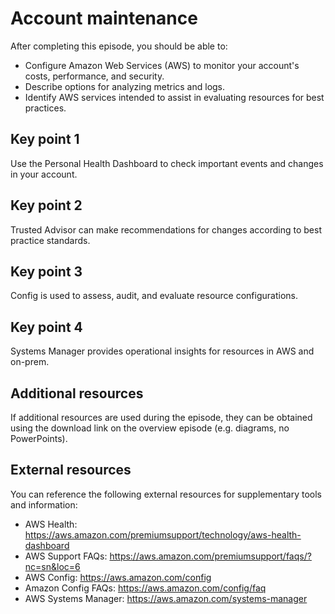 # Account maintenance

After completing this episode, you should be able to:

+ Configure Amazon Web Services (AWS) to monitor your account's costs, performance, and security.
+ Describe options for analyzing metrics and logs.
+ Identify AWS services intended to assist in evaluating resources for best practices.

## Key point 1

Use the Personal Health Dashboard to check important events and changes in your account.

## Key point 2

Trusted Advisor can make recommendations for changes according to best practice standards.

## Key point 3

Config is used to assess, audit, and evaluate resource configurations.

## Key point 4

Systems Manager provides operational insights for resources in AWS and on-prem.

## Additional resources

If additional resources are used during the episode, they can be obtained using the download link on the overview episode (e.g. diagrams, no PowerPoints).

## External resources

You can reference the following external resources for supplementary tools and information:

+ AWS Health: <https://aws.amazon.com/premiumsupport/technology/aws-health-dashboard>
+ AWS Support FAQs: <https://aws.amazon.com/premiumsupport/faqs/?nc=sn&loc=6>
+ AWS Config: <https://aws.amazon.com/config>
+ Amazon Config FAQs: <https://aws.amazon.com/config/faq>
+ AWS Systems Manager: <https://aws.amazon.com/systems-manager>
